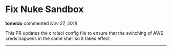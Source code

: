 # Fix Nuke Sandbox

**tonerdo** commented *Nov 27, 2018*

This PR updates the circleci config file to ensure that the switching of AWS creds happens in the same shell so it takes effect
<br />
***


